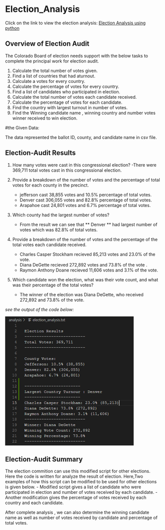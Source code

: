 # Election_Analysis
Click on the link to view the election analysis: [Election Analysis using python](https://github.com/miralchangela/Election_Analysis/blob/main/PyPoll_challenge.py)

## Overview of Election Audit

The Colorado Board of election needs support with the below tasks to complete the principal work for election audit.

1) Calculate the total number of votes given.
2) Find a list of countries that had aturnout.
3) Calculate a votes for every country.
4) Calculate the percentage of votes for every country.
5) Find a list of candidates who participated in election.
6) Calculate the total number of votes each candidate received.
7) Calculate the percentage of votes  for each candidate.
8) Find the country  with largest turnout in number of votes.
9) Find the Winning candidate name , winning country and number votes winner received to win election.

#the Given Data:

The data represented the ballot ID, county, and candidate name in csv file.

## Election-Audit Results
1) How many votes were cast in this congressional election?
    -There were 369,711 total votes cast in this congressional election.

2) Provide a breakdown of the number of votes and the percentage of total votes for each county in the precinct.
    - jefferson cast 38,855 votes and 10.5% percentage of total votes.
    - Denver cast 306,055 votes and 82.8% percentage of total votes.
    - Arapahoe cast 24,801 votes and 6.7% percentage of total votes.

3) Which county had the largest number of votes?
    - From the result we can see that ** Denver ** had largest number of votes which was 82.8% of total votes.

4) Provide a breakdown of the number of votes and the percentage of the total votes each candidate received.
    - Charles Casper Stockham recieved 85,213 votes and 23.0% of the vote.
    - Diana DeGette recieved 272,892 votes and 73.8% of the vote .
    - Raymon Anthony Doane recieved 11,606 votes and 3.1% of the vote.

5) Which candidate won the election, what was their vote count, and what was their percentage of the total votes?
    - The winner of the election was Diana DeGette, who received 272,892 and  73.8% of the vote.


*see the output of the code below:*

![election_results](https://github.com/miralchangela/Election_Analysis/blob/main/Resources/election_results_ss.png)

## Election-Audit Summary

The election commition can use this modified script for other elections. Here the code is written for analyze the result of election. Here,Two examples of how this script can be modified to be used for other elections is given below.
    - Modified script gives a list of candidate who were participated in election and number of votes received by each candidate.
    - Another modification gives the percentage of votes received by each country and each candidate.

After complete analysis , we can also determine the winning candidate name as well as number of votes received by candidate and percentage of total votes.

 


